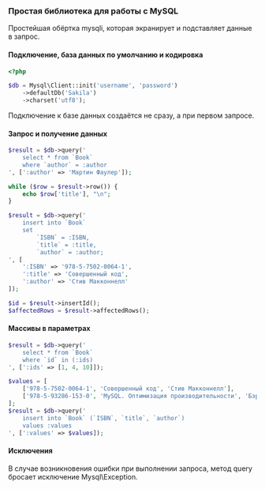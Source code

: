 ### Простая библиотека для работы с MySQL

Простейшая обёртка mysqli, которая экранирует и подставляет данные
в запрос.

#### Подключение, база данных по умолчанию и кодировка

~~~php
<?php

$db = Mysql\Client::init('username', 'password')
    ->defaultDb('Sakila')
    ->charset('utf8');
~~~

Подключение к базе данных создаётся не сразу, а при первом запросе.

#### Запрос и получение данных

~~~php
$result = $db->query('
	select * from `Book`
	where `author` = :author
', [':author' => 'Мартин Фаулер']);

while ($row = $result->row()) {
	echo $row['title'], "\n";
}
~~~

~~~php
$result = $db->query('
	insert into `Book`
	set
		`ISBN` = :ISBN,
		`title` = :title,
		`author` = :author;
', [
	':ISBN' => '978-5-7502-0064-1',
	':title' => 'Совершенный код',
	':author' => 'Стив Макконнелл'
]);

$id = $result->insertId();
$affectedRows = $result->affectedRows();
~~~

#### Массивы в параметрах

~~~php
$result = $db->query('
	select * from `Book`
	where `id` in (:ids)
', [':ids' => [1, 4, 10]]);
~~~

~~~php
$values = [
	['978-5-7502-0064-1', 'Совершенный код', 'Стив Макконнелл'],
	['978-5-93286-153-0', 'MySQL. Оптимизация производительности', 'Бэрон Шварц, Петр Зайцев, Вадим Ткаченко, Джереми Д. Зооднай, Дерек Дж. Баллинг, Арьен Ленц']
];
$result = $db->query('
	insert into `Book` (`ISBN`, `title`, `author`)
	values :values
', [':values' => $values]);
~~~

#### Исключения

В случае возникновения ошибки при выполнении запроса, метод query
бросает исключение Mysql\Exception.
